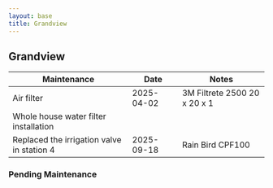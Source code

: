```yaml
---
layout: base
title: Grandview
---
```


## Grandview

Maintenance | Date | Notes
---|---|---
Air filter | 2025-04-02 | 3M Filtrete 2500 20 x 20 x 1
Whole house water filter installation | | 
Replaced the irrigation valve in station 4 | 2025-09-18 | Rain Bird CPF100 

### Pending Maintenance

